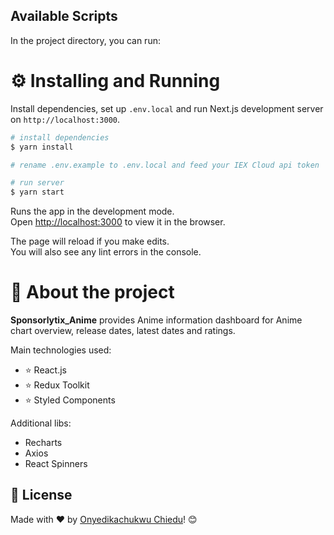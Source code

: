 ## Available Scripts

In the project directory, you can run:

# ⚙️ Installing and Running

Install dependencies, set up `.env.local` and run Next.js development server on `http://localhost:3000`.

```bash
# install dependencies
$ yarn install

# rename .env.example to .env.local and feed your IEX Cloud api token

# run server
$ yarn start
```

Runs the app in the development mode.\
Open [http://localhost:3000](http://localhost:3000) to view it in the browser.

The page will reload if you make edits.\
You will also see any lint errors in the console.


# 🚀 About the project

**Sponsorlytix_Anime** provides Anime information dashboard for Anime chart overview, release dates, latest dates and ratings.

Main technologies used:

- ⭐ React.js
- ⭐ Redux Toolkit
- ⭐ Styled Components

Additional libs:

- Recharts
- Axios
- React Spinners


## 📝 License

Made with ❤️ by [Onyedikachukwu Chiedu](https://www.linkedin.com/in/chieduchineme/)! 😊

